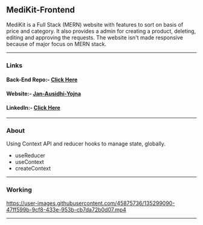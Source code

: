 <h2>MediKit-Frontend</h2>
<p> MediKit is a Full Stack (MERN) website with features to sort on basis of price and category. It also provides a admin for creating a product, deleting, editing and approving the requests. The website isn't made responsive because of major focus on MERN stack. </p>
<hr>

<h3>Links </h3>
<h4>Back-End Repo:-  <a href="https://github.com/sids89962/Medikit-Backend" >Click Here</a></h4> 
<h4>Website:- <a href=https://jan-aushidi-yogna.herokuapp.com">Jan-Ausidhi-Yojna</a></h4>
<h4>LinkedIn:-  <a href="https://www.linkedin.com/in/satyamsharma1997/">Click Here</a></h4>
<hr>

<h3>About</h3>
<p>Using Context API and reducer hooks to manage state, globally. 
  <ul>
    <li>useReducer</li>
    <li>useContext</li>
    <li>createContext</li>
   </ul>
  <hr>
<h3>Working</h3>





https://user-images.githubusercontent.com/45875736/135299090-47ff599b-9cf8-433e-953b-cb7da72b0d07.mp4


<hr>
